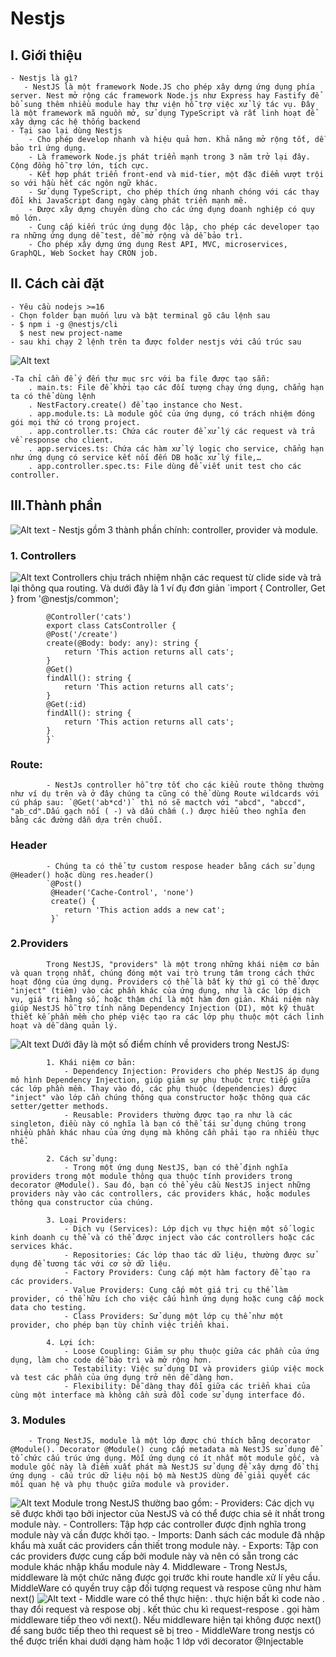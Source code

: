 # Nestjs

## I. Giới thiệu
    - Nestjs là gì? 
       - NestJS là một framework Node.JS cho phép xây dựng ứng dụng phía server. Nest mở rộng các framework Node.js như Express hay Fastify để bổ sung thêm nhiều module hay thư viện hỗ trợ việc xử lý tác vụ. Đây là một framework mã nguồn mở, sử dụng TypeScript và rất linh hoạt để xây dựng các hệ thống backend
    - Tại sao lại dùng Nestjs
        - Cho phép develop nhanh và hiệu quả hơn. Khả năng mở rộng tốt, dễ bảo trì ứng dụng.
        - Là framework Node.js phát triển mạnh trong 3 năm trở lại đây. Cộng đồng hỗ trợ lớn, tích cực.
        - Kết hợp phát triển front-end và mid-tier, một đặc điểm vượt trội so với hầu hết các ngôn ngữ khác.
        - Sử dụng TypeScript, cho phép thích ứng nhanh chóng với các thay đổi khi JavaScript đang ngày càng phát triển mạnh mẽ.
        - Được xây dựng chuyên dùng cho các ứng dụng doanh nghiệp có quy mô lớn.
        - Cung cấp kiến trúc ứng dụng độc lập, cho phép các developer tạo ra những ứng dụng dễ test, dễ mở rộng và dễ bảo trì.
        - Cho phép xây dựng ứng dụng Rest API, MVC, microservices, GraphQL, Web Socket hay CRON job.
## II. Cách cài đặt
    - Yêu cầu nodejs >=16
    - Chọn folder bạn muốn lưu và bật terminal gõ câu lệnh sau
    - $ npm i -g @nestjs/cli
      $ nest new project-name
    - sau khi chạy 2 lệnh trên ta được folder nestjs với cấu trúc sau
![Alt text](image.png)

    -Ta chỉ cần để ý đến thư mục src với ba file được tạo sẵn:
        . main.ts: File để khởi tạo các đối tượng chạy ứng dụng, chẳng hạn ta có thể dùng lệnh
        . NestFactory.create() để tạo instance cho Nest.
        . app.module.ts: Là module gốc của ứng dụng, có trách nhiệm đóng gói mọi thứ có trong project.
        . app.controller.ts: Chứa các router để xử lý các request và trả về response cho client.
        . app.services.ts: Chứa các hàm xử lý logic cho service, chẳng hạn như ứng dụng có service kết nối đến DB hoặc xử lý file,…
        . app.controller.spec.ts: File dùng để viết unit test cho các controller.
## III.Thành phần
![Alt text](overview.png)
    - Nestjs gồm 3 thành phần chính: controller, provider và module.
###     1. Controllers
![Alt text](controller.png)
        Controllers chịu trách nhiệm nhận các request từ clide side và trả lại thông qua routing. Và dưới đây là 1 ví đụ đơn giản
        `import { Controller, Get } from '@nestjs/common';

            @Controller('cats')
            export class CatsController {
            @Post('/create')
            create(@Body: body: any): string {
                return 'This action returns all cats';
            }
            @Get()
            findAll(): string {
                return 'This action returns all cats';
            }
            @Get(:id)
            findAll(): string {
                return 'This action returns all cats';
            }
            }`
###     Route:
            - NestJs controller hỗ trợ tốt cho các kiểu route thông thường như ví dụ trên và ở đây chúng ta cũng có thể dùng Route wildcards với cú pháp sau: `@Get('ab*cd')` thì nó sẽ mactch với "abcd", "abccd", "ab_cd".Dấu gạch nối ( -) và dấu chấm (.) được hiểu theo nghĩa đen bằng các đường dẫn dựa trên chuỗi.
###     Header
            - Chúng ta có thể tự custom respose header bằng cách sử dụng @Header() hoặc dùng res.header()
            `@Post()
             @Header('Cache-Control', 'none')
             create() {
                return 'This action adds a new cat';
             }`

###     2.Providers
            Trong NestJS, "providers" là một trong những khái niệm cơ bản và quan trọng nhất, chúng đóng một vai trò trung tâm trong cách thức hoạt động của ứng dụng. Providers có thể là bất kỳ thứ gì có thể được "inject" (tiêm) vào các phần khác của ứng dụng, như là các lớp dịch vụ, giá trị hằng số, hoặc thậm chí là một hàm đơn giản. Khái niệm này giúp NestJS hỗ trợ tính năng Dependency Injection (DI), một kỹ thuật thiết kế phần mềm cho phép việc tạo ra các lớp phụ thuộc một cách linh hoạt và dễ dàng quản lý.
![Alt text](provider.png)
            Dưới đây là một số điểm chính về providers trong NestJS:

            1. Khái niệm cơ bản:
                - Dependency Injection: Providers cho phép NestJS áp dụng mô hình Dependency Injection, giúp giảm sự phụ thuộc trực tiếp giữa các lớp phần mềm. Thay vào đó, các phụ thuộc (dependencies) được "inject" vào lớp cần chúng thông qua constructor hoặc thông qua các setter/getter methods.
                - Reusable: Providers thường được tạo ra như là các singleton, điều này có nghĩa là bạn có thể tái sử dụng chúng trong nhiều phần khác nhau của ứng dụng mà không cần phải tạo ra nhiều thực thể.

            2. Cách sử dụng:
                - Trong một ứng dụng NestJS, bạn có thể định nghĩa providers trong một module thông qua thuộc tính providers trong decorator @Module(). Sau đó, bạn có thể yêu cầu NestJS inject những providers này vào các controllers, các providers khác, hoặc modules thông qua constructor của chúng.

            3. Loại Providers:
                - Dịch vụ (Services): Lớp dịch vụ thực hiện một số logic kinh doanh cụ thể và có thể được inject vào các controllers hoặc các services khác.
                - Repositories: Các lớp thao tác dữ liệu, thường được sử dụng để tương tác với cơ sở dữ liệu.
                - Factory Providers: Cung cấp một hàm factory để tạo ra các providers.
                - Value Providers: Cung cấp một giá trị cụ thể làm provider, có thể hữu ích cho việc cấu hình ứng dụng hoặc cung cấp mock data cho testing.
                - Class Providers: Sử dụng một lớp cụ thể như một provider, cho phép bạn tùy chỉnh việc triển khai.
                
            4. Lợi ích:
                - Loose Coupling: Giảm sự phụ thuộc giữa các phần của ứng dụng, làm cho code dễ bảo trì và mở rộng hơn.
                - Testability: Việc sử dụng DI và providers giúp việc mock và test các phần của ứng dụng trở nên dễ dàng hơn.
                - Flexibility: Dễ dàng thay đổi giữa các triển khai của cùng một interface mà không cần sửa đổi code sử dụng interface đó.

###     3. Modules
        - Trong NestJS, module là một lớp được chú thích bằng decorator @Module(). Decorator @Module() cung cấp metadata mà NestJS sử dụng để tổ chức cấu trúc ứng dụng. Mỗi ứng dụng có ít nhất một module gốc, và module gốc này là điểm xuất phát mà NestJS sử dụng để xây dựng đồ thị ứng dụng - cấu trúc dữ liệu nội bộ mà NestJS dùng để giải quyết các mối quan hệ và phụ thuộc giữa module và provider.
![Alt text](modules.png)
        Module trong NestJS thường bao gồm:
            - Providers: Các dịch vụ sẽ được khởi tạo bởi injector của NestJS và có thể được chia sẻ ít nhất trong module này.
            - Controllers: Tập hợp các controller được định nghĩa trong module này và cần được khởi tạo.
            - Imports: Danh sách các module đã nhập khẩu mà xuất các providers cần thiết trong module này.
            - Exports: Tập con các providers được cung cấp bởi module này và nên có sẵn trong các module khác nhập khẩu module này
    4. Middleware
        - Trong NestJs, middleware là một chức năng được gọi trước khi route handle xử lí yêu cầu. MiddleWare có quyền truy cập đối tượng request và respose cũng như hàm next()
![Alt text](middleWare.png)
        - Middle ware có thể thực hiện:
            . thực hiện bất kì code nào
            . thay đổi request và respose obj
            . kết thúc chu kì request-respose
            . gọi hàm middleware tiếp theo với next(). Nếu middleware hiện tại không được next() để sang bước tiếp theo thì request sẽ bị treo
        - MiddleWare trong nestjs có thể được triển khai dưới dạng hàm hoặc 1 lớp với decorator @Injectable






